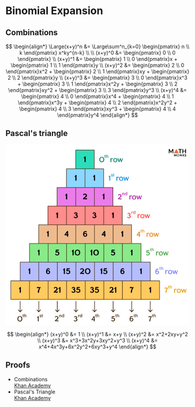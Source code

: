 # Binomial Expansion

## Combinations

$$
\begin{align*}
  \Large(x+y)^n &= \Large\sum^n_{k=0} \begin{pmatrix} n \\ k \end{pmatrix} x^ky^{n-k} \\
  \\
  (x+y)^0 &= \begin{pmatrix} 0 \\ 0 \end{pmatrix} \\
  (x+y)^1 &= \begin{pmatrix} 1 \\ 0 \end{pmatrix}x + \begin{pmatrix} 1 \\ 1 \end{pmatrix}y \\
  (x+y)^2 &= \begin{pmatrix} 2 \\ 0 \end{pmatrix}x^2 + \begin{pmatrix} 2 \\ 1 \end{pmatrix}xy + \begin{pmatrix} 2 \\ 2 \end{pmatrix}y \\
  (x+y)^3 &= \begin{pmatrix} 3 \\ 0 \end{pmatrix}x^3 + \begin{pmatrix} 3 \\ 1 \end{pmatrix}x^2y + \begin{pmatrix} 3 \\ 2 \end{pmatrix}xy^2 + \begin{pmatrix} 3 \\ 3 \end{pmatrix}y^3 \\
  (x+y)^4 &= \begin{pmatrix} 4 \\ 0 \end{pmatrix}x^4 + \begin{pmatrix} 4 \\ 1 \end{pmatrix}x^3y + \begin{pmatrix} 4 \\ 2 \end{pmatrix}x^2y^2 + \begin{pmatrix} 4 \\ 3 \end{pmatrix}xy^3 + \begin{pmatrix} 4 \\ 4 \end{pmatrix}y^4
\end{align*}
$$

## Pascal's triangle

![Pascal's triangle](images/pascals-triangle.png)

$$
\begin{align*}
  (x+y)^0 &= 1 \\
  (x+y)^1 &= x+y \\
  (x+y)^2 &= x^2+2xy+y^2 \\
  (x+y)^3 &= x^3+3x^2y+3xy^2+y^3 \\
  (x+y)^4 &= x^4+4x^3y+6x^2y^2+6xy^3+y^4
\end{align*}
$$

## Proofs

- Combinations \
  [Khan Academy](https://youtu.be/_hrN4rVCOfI)
- Pascal's Triangle \
  [Khan Academy](https://youtu.be/x-N76NrMDNE)
